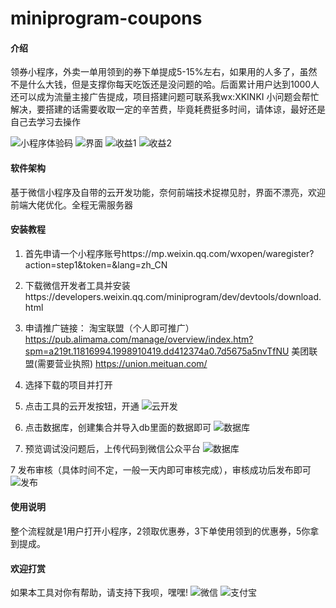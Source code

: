 # miniprogram-coupons

#### 介绍
领券小程序，外卖一单用领到的券下单提成5-15%左右，如果用的人多了，虽然不是什么大钱，但是支撑你每天吃饭还是没问题的哈。后面累计用户达到1000人还可以成为流量主接广告提成，项目搭建问题可联系我wx:XKINKI
小问题会帮忙解决，要搭建的话需要收取一定的辛苦费，毕竟耗费挺多时间，请体谅，最好还是自己去学习去操作

![小程序体验码](https://gitee.com/kkshell/miniprogram-coupons/raw/master/document/微信图片_20201221101621.jpg)
![界面](https://gitee.com/kkshell/miniprogram-coupons/raw/master/document/1608517012(1).jpg)
![收益1](https://gitee.com/kkshell/miniprogram-coupons/raw/master/document/0bbc57902871631bed8a637d8b0ccc8.png)
![收益2](https://gitee.com/kkshell/miniprogram-coupons/raw/master/document/1608516674(1).jpg)



#### 软件架构
基于微信小程序及自带的云开发功能，奈何前端技术捉襟见肘，界面不漂亮，欢迎前端大佬优化。全程无需服务器



#### 安装教程

1.  首先申请一个小程序账号https://mp.weixin.qq.com/wxopen/waregister?action=step1&token=&lang=zh_CN
2.  下载微信开发者工具并安装https://developers.weixin.qq.com/miniprogram/dev/devtools/download.html
3.  申请推广链接：
淘宝联盟（个人即可推广）https://pub.alimama.com/manage/overview/index.htm?spm=a219t.11816994.1998910419.dd412374a0.7d5675a5nvTfNU
美团联盟(需要营业执照) https://union.meituan.com/
3.  选择下载的项目并打开
4.  点击工具的云开发按钮，开通
![云开发](https://gitee.com/kkshell/miniprogram-coupons/raw/master/document/1608515760.jpg)

5.  点击数据库，创建集合并导入db里面的数据即可
![数据库](https://gitee.com/kkshell/miniprogram-coupons/raw/master/document/1608515760.jpg)

6.  预览调试没问题后，上传代码到微信公众平台
![数据库](https://gitee.com/kkshell/miniprogram-coupons/raw/master/document/1608515787(1).jpg)

7  发布审核（具体时间不定，一般一天内即可审核完成），审核成功后发布即可
![发布](https://gitee.com/kkshell/miniprogram-coupons/raw/master/document/1608515833(1).jpg)






#### 使用说明

整个流程就是1用户打开小程序，2领取优惠券，3下单使用领到的优惠券，5你拿到提成。

#### 欢迎打赏

如果本工具对你有帮助，请支持下我呗，嘿嘿!
![微信](https://gitee.com/kkshell/miniprogram-coupons/document/we.jpg)
![支付宝](https://gitee.com/kkshell/miniprogram-coupons/document/ali.jpg)



